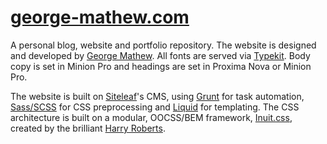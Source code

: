 [george-mathew.com](http://george-mathew.com)
=====


A personal blog, website and portfolio repository. The website is designed and developed by [George Mathew](http://george-mathew.com). All fonts are served via [Typekit](http://typekit.com). Body copy is set in Minion Pro and headings are set in Proxima Nova or Minion Pro.

The website is built on [Siteleaf](http://siteleaf.com)'s CMS, using [Grunt](http://gruntjs.com) for task automation, [Sass/SCSS](http://sass-lang.com/) for CSS preprocessing and [Liquid](https://github.com/Shopify/liquid) for templating. The CSS architecture is built on a modular, OOCSS/BEM framework, [Inuit.css](http://inuitcss.com/), created by the brilliant [Harry Roberts](http://http://csswizardry.com/).